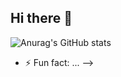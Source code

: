 ## Hi there 👋
![Anurag's GitHub stats](https://github-readme-stats.vercel.app/api?username=yanmullerwk&show_icons=true&theme=synthwave)
- ⚡ Fun fact: ...
-->
